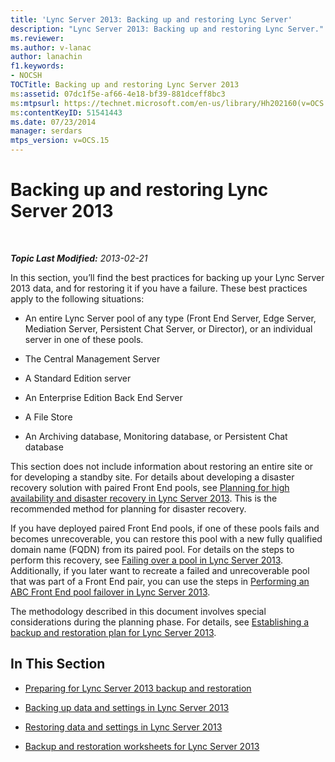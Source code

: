 ```yaml
---
title: 'Lync Server 2013: Backing up and restoring Lync Server'
description: "Lync Server 2013: Backing up and restoring Lync Server."
ms.reviewer: 
ms.author: v-lanac
author: lanachin
f1.keywords:
- NOCSH
TOCTitle: Backing up and restoring Lync Server 2013
ms:assetid: 07dc1f5e-af66-4e18-bf39-881dceff8bc3
ms:mtpsurl: https://technet.microsoft.com/en-us/library/Hh202160(v=OCS.15)
ms:contentKeyID: 51541443
ms.date: 07/23/2014
manager: serdars
mtps_version: v=OCS.15
---
```


# Backing up and restoring Lync Server 2013

<div data-xmlns="http://www.w3.org/1999/xhtml">

<div class="topic" data-xmlns="http://www.w3.org/1999/xhtml" data-msxsl="urn:schemas-microsoft-com:xslt" data-cs="https://msdn.microsoft.com/">

<div data-asp="https://msdn2.microsoft.com/asp">



</div>

<div id="mainSection">

<div id="mainBody">

<span> </span>

_**Topic Last Modified:** 2013-02-21_

In this section, you’ll find the best practices for backing up your Lync Server 2013 data, and for restoring it if you have a failure. These best practices apply to the following situations:

  - An entire Lync Server pool of any type (Front End Server, Edge Server, Mediation Server, Persistent Chat Server, or Director), or an individual server in one of these pools.

  - The Central Management Server

  - A Standard Edition server

  - An Enterprise Edition Back End Server

  - A File Store

  - An Archiving database, Monitoring database, or Persistent Chat database

This section does not include information about restoring an entire site or for developing a standby site. For details about developing a disaster recovery solution with paired Front End pools, see [Planning for high availability and disaster recovery in Lync Server 2013](lync-server-2013-planning-for-high-availability-and-disaster-recovery.md). This is the recommended method for planning for disaster recovery.

If you have deployed paired Front End pools, if one of these pools fails and becomes unrecoverable, you can restore this pool with a new fully qualified domain name (FQDN) from its paired pool. For details on the steps to perform this recovery, see [Failing over a pool in Lync Server 2013](lync-server-2013-failing-over-a-pool.md). Additionally, if you later want to recreate a failed and unrecoverable pool that was part of a Front End pair, you can use the steps in [Performing an ABC Front End pool failover in Lync Server 2013](lync-server-2013-performing-an-abc-front-end-pool-failover.md).

The methodology described in this document involves special considerations during the planning phase. For details, see [Establishing a backup and restoration plan for Lync Server 2013](lync-server-2013-establishing-a-backup-and-restoration-plan.md).

<div>

## In This Section

  - [Preparing for Lync Server 2013 backup and restoration](lync-server-2013-preparing-for-lync-server-backup-and-restoration.md)

  - [Backing up data and settings in Lync Server 2013](lync-server-2013-backing-up-data-and-settings.md)

  - [Restoring data and settings in Lync Server 2013](lync-server-2013-restoring-data-and-settings.md)

  - [Backup and restoration worksheets for Lync Server 2013](lync-server-2013-backup-and-restoration-worksheets.md)

</div>

</div>

<span> </span>

</div>

</div>

</div>

